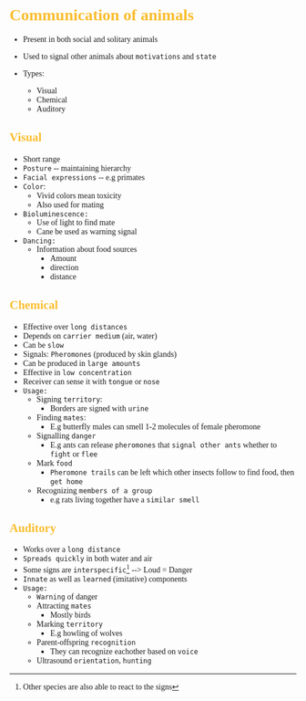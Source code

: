 <span style = "font-family:cascadia code">

# <span style="color:#fabd2f"> Communication of animals

- Present in both social and solitary animals
- Used to signal other animals about `motivations` and `state`

- Types:
  - Visual
  - Chemical
  - Auditory

## <span style="color:#fabd2f">Visual
- Short range
- `Posture` -- maintaining hierarchy
- `Facial expressions` -- e.g primates
- `Color`:
  - Vivid colors mean toxicity
  - Also used for mating
- `Bioluminescence:`
  - Use of light to find mate
  - Cane be used as warning signal
- `Dancing:`
  - Information about food sources
    - Amount
    - direction
    - distance

## <span style="color:#fabd2f"> Chemical
- Effective over `long distances`
- Depends on `carrier medium` (air, water)
- Can be `slow`
- Signals: `Pheromones` (produced by skin glands)
- Can be produced in `large amounts`
- Effective in `low concentration`
- Receiver can sense it with `tongue` or `nose`
- `Usage:`
  - Signing `territory`:
    - Borders are signed with `urine`
  - Finding `mates`:
    - E.g butterfly males can smell 1-2 molecules of female pheromone
  - Signalling `danger`
    - E.g ants can release `pheromones` that `signal other ants` whether to `fight` or `flee`
  - Mark `food`
    - `Pheromone trails` can be left which other insects follow to find food, then `get home`
  - Recognizing `members of a group`
    - e.g rats living together have a `similar smell`

## <span style="color:#fabd2f"> Auditory
- Works over a `long distance`
- `Spreads quickly` in both water and air
- Some signs are `interspecific`[^1] --> Loud = Danger
- `Innate` as well as `learned` (imitative) components
- `Usage:`
  - `Warning` of danger
  - Attracting `mates`
    - Mostly birds
  - Marking `territory`
    - E.g howling of wolves
  - Parent-offspring `recognition`
    - They can recognize eachother based on `voice`
  - Ultrasound `orientation`, `hunting`

[^1]: Other species are also able to react to the signs